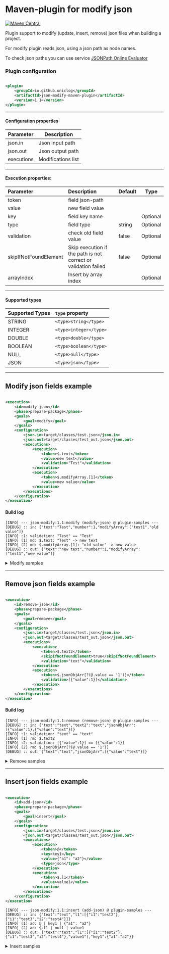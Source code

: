 # Maven-plugin for modify json

[![Maven Central](https://img.shields.io/maven-central/v/io.github.uniclog/json-modify-maven-plugin)](https://mvnrepository.com/artifact/io.github.uniclog/json-modify-maven-plugin)

Plugin support to modify (update, insert, remove) json files when building a project.

For modify plugin reads json, using a json path as node names.

To check json paths you can use service [JSONPath Online Evaluator](https://jsonpath.com/)

### Plugin configuration

```xml

<plugin>
    <groupId>io.github.uniclog</groupId>
    <artifactId>json-modify-maven-plugin</artifactId>
    <version>1.1</version>
</plugin>
``` 

___

#### Configuration properties

| Parameter  | Description        |
|------------|--------------------|
| json.in    | Json input path    |
| json.out   | Json output path   |
| executions | Modifications list |

___

#### Execution properties:

| Parameter             | Description                                                    | Default | Type     |
|:----------------------|:---------------------------------------------------------------|---------|----------|
| token                 | field json-path                                                |         |          |
| value                 | new field value                                                |         |          |
| key                   | field key name                                                 |         | Optional |
| type                  | field type                                                     | string  | Optional |
| validation            | check old field value                                          | false   | Optional |
| skipIfNotFoundElement | Skip execution if the path is not correct or validation failed | false   | Optional |
| arrayIndex            | Insert by array index                                          |         | Optional |

___

#### Supported types

| Supported Types | `type` property        |
|:----------------|:-----------------------|
| STRING          | `<type>string</type>`  |
| INTEGER         | `<type>integer</type>` |
| DOUBLE          | `<type>double</type>`  |
| BOOLEAN         | `<type>boolean</type>` |
| NULL            | `<type>null</type>`    |
| JSON            | `<type>json</type>`    |

___

## Modify json fields example

```xml

<execution>
    <id>modify-json</id>
    <phase>prepare-package</phase>
    <goals>
        <goal>modify</goal>
    </goals>
    <configuration>
        <json.in>target/classes/test.json</json.in>
        <json.out>target/classes/test_out.json</json.out>
        <executions>
            <execution>
                <token>$.text</token>
                <value>new text</value>
                <validation>"Test"</validation>
            </execution>
            <execution>
                <token>$.modifyArray.[1]</token>
                <value>new value</value>
            </execution>
        </executions>
    </configuration>
</execution>
```

#### Build log

```log
[INFO] --- json-modify:1.1:modify (modify-json) @ plugin-samples ---
[DEBUG] :: in: {"text":"Test","number":1,"modifyArray":["test1","old value"]}
[INFO] :1: validation: "Test" == "Test"
[INFO] (1) md: $.text: "Test" -> new text
[INFO] (2) md: $.modifyArray.[1]: "old value" -> new value
[DEBUG] :: out: {"text":"new text","number":1,"modifyArray":["test1","new value"]}
```

<details><summary>Modify samples</summary>

```xml

<build>
    <plugins>
        <plugin>
            <groupId>da.local.uniclog</groupId>
            <artifactId>json-modify-maven-plugin</artifactId>
            <executions>
                <execution>
                    <id>parse-json-files</id>
                    <phase>prepare-package</phase>
                    <goals>
                        <goal>modify</goal>
                    </goals>
                    <configuration>
                        <json.in>target/classes/test.json</json.in>
                        <json.out>target/classes/test.json</json.out>
                        <executions>
                            <execution>
                                <token>$.text</token>
                                <value>new text</value>
                            </execution>
                            <execution>
                                <token>$.flag</token>
                                <value>false</value>
                                <type>boolean</type>
                            </execution>
                            <execution>
                                <token>$.number</token>
                                <value>2</value>
                                <type>integer</type>
                            </execution>
                            <execution>
                                <token>$.number2</token>
                                <value>2.2</value>
                                <type>double</type>
                            </execution>
                            <execution>
                                <token>$.null</token>
                                <type>null</type>
                            </execution>
                            <execution>
                                <token>$.emptyString</token>
                            </execution>
                            <execution>
                                <token>$.array</token>
                                <value>["t1","t2"]</value>
                                <type>json</type>
                            </execution>
                            <execution>
                                <token>$.modifyArray.[1]</token>
                                <value>arrayTest</value>
                            </execution>
                            <execution>
                                <token>$.data.jsonValue</token>
                                <value>{"text": "Test", "flag": true, "number": 1, "number2": 2.5, "d":{"r" : "t"}}
                                </value>
                                <type>json</type>
                            </execution>
                        </executions>
                    </configuration>
                </execution>
            </executions>
        </plugin>
    </plugins>
</build>
```

</details>

---

## Remove json fields example

```xml

<execution>
    <id>remove-json</id>
    <phase>prepare-package</phase>
    <goals>
        <goal>remove</goal>
    </goals>
    <configuration>
        <json.in>target/classes/test.json</json.in>
        <json.out>target/classes/test_out.json</json.out>
        <executions>
            <execution>
                <token>$.text2</token>
                <skipIfNotFoundElement>true</skipIfNotFoundElement>
                <validation>"text"</validation>
            </execution>
            <execution>
                <token>$.jsonObjArr[?(@.value == '1')]</token>
                <validation>[{"value":1}]</validation>
            </execution>
        </executions>
    </configuration>
</execution>
```

#### Build log

```log
[INFO] --- json-modify:1.1:remove (remove-json) @ plugin-samples ---
[DEBUG] :: in: {"text":"text","text2":"text","jsonObjArr":[{"value":1},{"value":"text"}]}
[INFO] :1: validation: "text" == "text"
[INFO] (1) rm: $.text2
[INFO] :2: validation: [{"value":1}] == [{"value":1}]
[INFO] (2) rm: $.jsonObjArr[?(@.value == '1')]
[DEBUG] :: out: {"text":"text","jsonObjArr":[{"value":"text"}]}
```

<details><summary>Remove samples</summary>

```xml

<plugins>
    <plugin>
        <groupId>da.local.uniclog</groupId>
        <artifactId>json-modify-maven-plugin</artifactId>
        <executions>
            <execution>
                <id>remove-json</id>
                <phase>prepare-package</phase>
                <goals>
                    <goal>remove</goal>
                </goals>
                <configuration>
                    <json.in>target/classes/test.json</json.in>
                    <json.out>target/classes/test_out.json</json.out>
                    <executions>
                        <execution>
                            <token>$.text2</token>
                            <skipIfNotFoundElement>true</skipIfNotFoundElement>
                            <validation>"text"</validation>
                        </execution>
                        <execution>
                            <token>$.jsonObjArr[?(@.value == '1')]</token>
                            <validation>[{"value":1}]</validation>
                        </execution>
                        <execution>
                            <token>$.jsonArr[1]</token>
                            <validation>"text"</validation>
                        </execution>
                        <execution>
                            <token>$.number2</token>
                            <validation>1.1</validation>
                        </execution>
                        <execution>
                            <token>$.flag</token>
                            <validation>true</validation>
                        </execution>
                        <execution>
                            <token>$.arr.null</token>
                        </execution>
                    </executions>
                </configuration>
            </execution>
        </executions>
    </plugin>
</plugins>
```

</details>

---

## Insert json fields example

```xml

<execution>
    <id>add-json</id>
    <phase>prepare-package</phase>
    <goals>
        <goal>insert</goal>
    </goals>
    <configuration>
        <json.in>target/classes/test.json</json.in>
        <json.out>target/classes/test_out.json</json.out>
        <executions>
            <execution>
                <token>@</token>
                <key>key1</key>
                <value>{"a1": "a2"}</value>
                <type>json</type>
            </execution> 
            <execution>
                <token>$.l1</token>
                <value>value1</value>
            </execution>
        </executions>
    </configuration>
</execution>
```

```log
[INFO] --- json-modify:1.1:insert (add-json) @ plugin-samples ---
[DEBUG] :: in: {"text":"text","l1":[{"i1":"test2"},{"i1":"test3","i2":"test4"}]}
[INFO] (1) ad: @ | key1 | {"a1": "a2"}
[INFO] (2) ad: $.l1 | null | value1
[DEBUG] :: out: {"text":"text","l1":[{"i1":"test2"},{"i1":"test3","i2":"test4"},"value1"],"key1":{"a1":"a2"}}
```

<details><summary>Insert samples</summary>

```xml

<plugins>
    <plugin>
        <groupId>da.local.uniclog</groupId>
        <artifactId>json-modify-maven-plugin</artifactId>
        <executions>
            <execution>
                <id>add-json</id>
                <phase>prepare-package</phase>
                <goals>
                    <goal>insert</goal>
                </goals>
                <configuration>
                    <json.in>target/classes/test.json</json.in>
                    <json.out>target/classes/test_out.json</json.out>
                    <executions>
                        <execution>
                            <token>@</token>
                            <key>key1</key>
                            <value>{"a1": "a2"}</value>
                            <type>json</type>
                        </execution>
                        <execution>
                            <token>$.l1</token>
                            <value>{"l2": "test5"}</value>
                            <type>json</type>
                            <arrayIndex>1</arrayIndex>
                        </execution>
                        <execution>
                            <token>$.l1[2]</token>
                            <key>i1</key>
                            <value>test4</value>
                            <validation>{"i1":"test2"}</validation>
                        </execution>
                        <execution>
                            <token>$.l1</token>
                            <type>null</type>
                        </execution>
                        <execution>
                            <token>$.l1</token>
                            <value>value1</value>
                        </execution>
                        <execution>
                            <token>$.l1</token>
                            <value>{"a1": "a2"}</value>
                            <type>json</type>
                        </execution>
                        <execution>
                            <token>@</token>
                            <key>key2</key>
                            <value>value1</value>
                        </execution>
                        <execution>
                            <token>$.jo</token>
                            <key>key3</key>
                            <value>value3</value>
                        </execution>
                        <execution>
                            <token>$.l1[2]</token>
                            <key>key4</key>
                            <value>value4</value>
                        </execution>
                    </executions>
                </configuration>
            </execution>
        </executions>
    </plugin>
</plugins>
```

</details>
